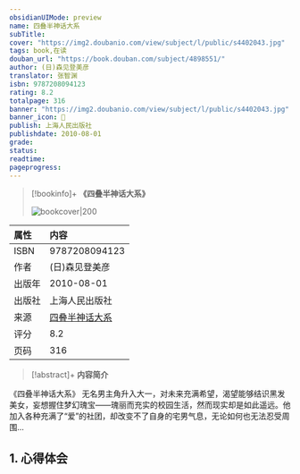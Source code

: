 ```yaml
---
obsidianUIMode: preview
name: 四叠半神话大系
subTitle: 
cover: "https://img2.doubanio.com/view/subject/l/public/s4402043.jpg"
tags: book,在读
douban_url: "https://book.douban.com/subject/4898551/"
author: (日)森见登美彦
translator: 张智渊
isbn: 9787208094123
rating: 8.2
totalpage: 316
banner: "https://img2.doubanio.com/view/subject/l/public/s4402043.jpg"
banner_icon: 📖
publish: 上海人民出版社
publishdate: 2010-08-01
grade: 
status: 
readtime: 
pageprogress: 
---
```

> [!bookinfo]+ **《四叠半神话大系》**
>
> ![bookcover|200](https://img2.doubanio.com/view/subject/l/public/s4402043.jpg)
>
| 属性   | 内容                                       |
|:------ |:------------------------------------------ |
| ISBN   |9787208094123|
| 作者   |(日)森见登美彦|
| 出版年 |2010-08-01|
| 出版社 |上海人民出版社|
| 来源   |[四叠半神话大系](https://book.douban.com/subject/4898551/)| 
| 评分   |8.2| 
| 页码   |316|

> [!abstract]+ **内容简介**
> 
《四叠半神话大系》
无名男主角升入大一，对未来充满希望，渴望能够结识黑发美女，妄想握住梦幻瑰宝——瑰丽而充实的校园生活，然而现实却是如此遥远。他加入各种充满了“爱”的社团，却改变不了自身的宅男气息，无论如何也无法忍受周围...

## 1. 心得体会

